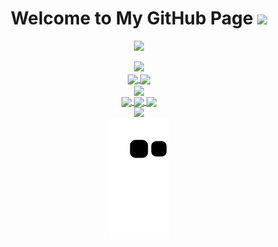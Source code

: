 <h1 align="center">
  Welcome to My GitHub Page
  <img src="https://media.giphy.com/media/hvRJCLFzcasrR4ia7z/giphy.gif" width="28">
</h1>

<p align="center">
  <img src="https://readme-typing-svg.herokuapp.com?font=Orbitron&color=%232AB11C&size=30&center=true&vCenter=true&lines=Hello+Friend+%F0%9F%91%BE;I+am+Ilkin+Mammadzada+%F0%9F%A4%A1;I+am+Game+Developer+%F0%9F%8E%AE">
</p>

<div align="center">
<img src="https://media4.giphy.com/media/MT5UUV1d4CXE2A37Dg/giphy.gif?cid=ecf05e47vy97r3ew7akdhm27vta6rei82e1ib00e4h4xsr9j&rid=giphy.gif&ct=g">
</div>



 <!--Statistics-->
<div align="center">
  <div align="center">
<a href="https://github.com/mervekrblt/github-profile-views-counter">
    <img align="center" src="https://komarev.com/ghpvc/?username=ilkinmammadzada220&color=f75c7e">
</a>
<a href="https://github.com/mervekrblt?tab=followers">
    <img align="center"  src="https://img.shields.io/github/followers/ilkinmammadzada220?style=flat-square&color=f75c7e">
</a>
  </div>

<div>
<img align="center" src="https://github-readme-stats.vercel.app/api?username=ilkinmammadzada220&show_icons=true&theme=gotham" />
</div>
<a href="https://git.io/streak-stats">
  <img align="center" src="https://github-readme-streak-stats.herokuapp.com?user=ilkinmammadzada220&theme=gotham&date_format=j%20M%5B%20Y%5D" />
</a>
<a href="https://github.com/anuraghazra/github-readme-stats">
  <img align="center" src="https://github-readme-stats.vercel.app/api/wakatime?username=ilkinmammadzada220&show_icons=true&theme=gotham" />
</a>
<a href="https://github.com/anuraghazra/github-readme-stats">
  <img align="center" src="https://github-readme-stats.vercel.app/api/top-langs/?username=ilkinmammadzada220&layout=compact&theme=gotham" />
</a>
</div>

<div  align="center"> <img src="https://activity-graph.herokuapp.com/graph?username=ilkinmammadzada220&theme=gotham" /></div>
<div  align="center"> <img src="https://github.com/ilkinmammadzada220/ilkinmammadzada220/blob/output/github-contribution-grid-snake.svg" /></div>
